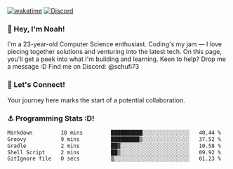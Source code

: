 [![wakatime](https://wakatime.com/badge/user/018b5c7c-fde2-4105-aa96-f5c758abb0a2.svg)](https://wakatime.com/@018b5c7c-fde2-4105-aa96-f5c758abb0a2)
[![Discord](https://img.shields.io/badge/Discord-5865F2?style=flat&logo=discord&logoColor=white)](https://discord.gg/eAW8AGXaGu)



### 👋 Hey, I'm Noah!
I'm a 23-year-old Computer Science enthusiast. Coding's my jam — I love piecing together solutions and venturing into the latest tech. On this page, you'll get a peek into what I'm building and learning. Keen to help? Drop me a message :D 
Find me on Discord: @schufi73

### 🤝 Let's Connect!
Your journey here marks the start of a potential collaboration.

### ⚓ Programming Stats :D!
<!--START_SECTION:waka-->

```txt
Markdown         10 mins         ██████████░░░░░░░░░░░░░░░   40.44 %
Groovy           9 mins          █████████▒░░░░░░░░░░░░░░░   37.52 %
Gradle           2 mins          ██▓░░░░░░░░░░░░░░░░░░░░░░   10.58 %
Shell Script     2 mins          ██▒░░░░░░░░░░░░░░░░░░░░░░   09.92 %
GitIgnore file   0 secs          ▒░░░░░░░░░░░░░░░░░░░░░░░░   01.23 %
```

<!--END_SECTION:waka-->

